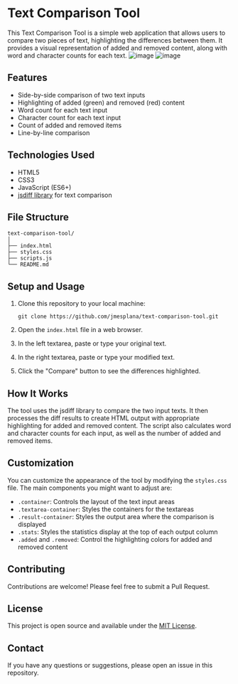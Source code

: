 # Text Comparison Tool

This Text Comparison Tool is a simple web application that allows users to compare two pieces of text, highlighting the differences between them. It provides a visual representation of added and removed content, along with word and character counts for each text.
![image](https://github.com/jmesplana/Text-Comparison-Tool/assets/21258627/f6657415-fbd1-42fe-bb00-94675f3f7bb3)
![image](https://github.com/jmesplana/Text-Comparison-Tool/assets/21258627/c9fd7107-26e0-4dd6-bd8c-424a4191fe6a)

## Features

- Side-by-side comparison of two text inputs
- Highlighting of added (green) and removed (red) content
- Word count for each text input
- Character count for each text input
- Count of added and removed items
- Line-by-line comparison

## Technologies Used

- HTML5
- CSS3
- JavaScript (ES6+)
- [jsdiff library](https://github.com/kpdecker/jsdiff) for text comparison

## File Structure

```
text-comparison-tool/
│
├── index.html
├── styles.css
├── scripts.js
└── README.md
```

## Setup and Usage

1. Clone this repository to your local machine:
   ```
   git clone https://github.com/jmesplana/text-comparison-tool.git
   ```

2. Open the `index.html` file in a web browser.

3. In the left textarea, paste or type your original text.

4. In the right textarea, paste or type your modified text.

5. Click the "Compare" button to see the differences highlighted.

## How It Works

The tool uses the jsdiff library to compare the two input texts. It then processes the diff results to create HTML output with appropriate highlighting for added and removed content. The script also calculates word and character counts for each input, as well as the number of added and removed items.

## Customization

You can customize the appearance of the tool by modifying the `styles.css` file. The main components you might want to adjust are:

- `.container`: Controls the layout of the text input areas
- `.textarea-container`: Styles the containers for the textareas
- `.result-container`: Styles the output area where the comparison is displayed
- `.stats`: Styles the statistics display at the top of each output column
- `.added` and `.removed`: Control the highlighting colors for added and removed content

## Contributing

Contributions are welcome! Please feel free to submit a Pull Request.

## License

This project is open source and available under the [MIT License](LICENSE).

## Contact

If you have any questions or suggestions, please open an issue in this repository.
